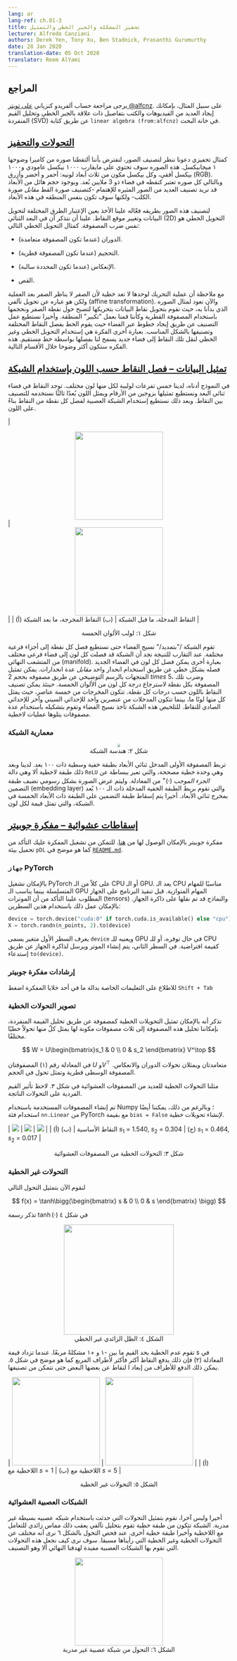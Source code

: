 ```yaml
---
lang: ar
lang-ref: ch.01-3
title: تحفيز المشكلة والجبر الخطي والتمثيل
lecturer: Alfredo Canziani
authors: Derek Yen, Tony Xu, Ben Stadnick, Prasanthi Gurumurthy
date: 28 Jan 2020
translation-date: 05 Oct 2020
translator: Reem AlYami
---
```



<!--
## Resources

Please follow Alfredo Canziani [on Twitter @alfcnz](https://twitter.com/alfcnz). Videos and textbooks with relevant details on linear algebra and singular value decomposition (SVD) can be found by searching Alfredo's Twitter, for example type `linear algebra (from:alfcnz)` in the search box.
-->

## المراجع
يرجى مراجعة حساب ألفريدو كنزياني [على تويتر @alfcnz](https://twitter.com/alfcnz). على سبيل المثال، بإمكانك إيجاد العديد من الفيديوهات والكتب بتفاصيل ذات علاقة بالجبر الخطي وتحليل القيم المنفردة (SVD) عن طريق كتابة `linear algebra (from:alfcnz)` في خانة البحث.

<!--
## [Transformations and motivation](https://www.youtube.com/watch?v=5_qrxVq1kvc&t=233s)
-->

## [التحولات والتحفيز](https://www.youtube.com/watch?v=5_qrxVq1kvc&t=233s)

<!--
As a motivating example, let us consider image classification. Suppose we take a picture with a 1 megapixel camera. This image will have about 1,000 pixels vertically and 1,000 pixels horizontally, and each pixel will have three colour dimensions for red, green, and blue (RGB). Each particular image can then be considered as one point in a 3 million-dimensional space. With such massive dimensionality, many interesting images we might want to classify -- such as a dog *vs.* a cat -- will essentially be in the same region of the space.

In order to effectively separate these images, we consider ways of transforming the data in order to move the points. Recall that in 2-D space, a linear transformation is the same as matrix multiplication. For example, the following are linear transformations:
-->

كمثال تحفيزي دعونا ننظر لتصنيف الصور، لنفترض بأننا ألتقطنا صوره من كاميرا وضوحها ١  ميجابيكسل. هذه الصوره سوف تحتوي على مايقارب ١٠٠٠ بيكسل عامودي و١٠٠٠ بيكسل أفقي، وكل بيكسل مكون من ثلاث أبعاد لونيه: أحمر و أخضر وأزرق (RGB). وبالتالي كل صوره تعتبر كنقطه في فضاء ذو 3 ملايين بُعد. وبوجود حجم هائل من الأبعاد قد نريد تصنيف العديد من الصور المثيره للإهتمام -كتصنيف صورة القط *مقابل* صورة الكلب- ولكنها سوف تكون بنفس المنطقه في هذه الأبعاد.

لتصنيف هذه الصور بطريقه فعّاله علينا الأخذ بعين الإعتبار الطرق المختلفة لتحويل البيانات وتغيير موقع النقاط. علينا أن نتذكر أن في البعد الثنائي (2D) التحويل الخطي هو نفس ضرب المصفوفة. كمثال التحويل الخطي التالي:

<!--
-   Rotation (when the matrix is orthonormal).
-   Scaling (when the matrix is diagonal).
-   Reflection (when the determinant is negative).
-   Shearing.

Note that translation alone is not linear since 0 will not always be mapped to 0, but it is an affine transformation. Returning to our image example, we can transform the data points by translating such that the points are clustered around 0 and scaling with a diagonal matrix such that we "zoom in" to that region. Finally, we can do classification by finding lines across the space which separate the different points into their respective classes. In other words, the idea is to use linear and nonlinear transformations to map the points into a space such that they are linearly separable. This idea will be made more concrete in the following sections.
-->

-  الدوران (عندما تكون المصفوفة متعامدة).

-   التحجيم (عندما تكون المصفوفة قطرية).

-   الإنعكاس (عندما تكون المحددة سالبة).

-   القص.

مع ملاحظة أن عملية التحريك لوحدها لا تعد خطية لأن الصفر لا يناظر الصفر بعد العملية ولكن هو عباره عن تحويل تآلفي (affine transformation). والآن نعود لمثال الصوره الذي بدأنا به، حيث نقوم بتحويل نقاط البيانات بتحريكها لتصبح حول نقطة الصفر ونحجمها باستخدام المصفوفة القطرية وكأننا قمنا بعمل "تكبير" المنطقة. وأخيرا نستطيع عمل التصنيف عن طريق إيجاد خطوط عبر الفضاء حيث يقوم الخط بفصل النقاط المختلفة وتصنيفها بالشكل المناسب. بعبارة أخرى الفكرة هي إستخدام التحويل الخطي وغير الخطي لنقل تلك النقاط إلى فضاء جديد يسمح لنا بفصلها بواسطة خط مستقيم. هذه الفكره ستكون أكثر وضوحا خلال الأقسام التالية.

<!--
## [Data visualization - separating points by colour using a network](https://www.youtube.com/watch?v=5_qrxVq1kvc&t=798s)
-->
## [تمثيل البيانات – فصل النقاط حسب اللون بإستخدام الشبكة](https://www.youtube.com/watch?v=5_qrxVq1kvc&t=798s)

<!--
In our visualization, we have five branches of a spiral, with each branch corresponding to a different colour. The points live in a two dimensional plane and can be represented as a tuple; the colour represents a third dimension which can be thought of as the different classes for each of the points. We then use the network to separate each of the points by colour.
-->

في النموذج أدناه، لدينا خمس تفرعات لولبية لكل منها لون مختلف. توجد النقاط في فضاء ثنائي البعد ونستطيع تمثيلها بزوجين من الأرقام ويمثل اللون بُعدًا ثالثًا نستخدمه للتصنيف بين النقاط. وبعد ذلك نستطيع إستخدام الشبكة العصبية لفصل كل نقطة من النقاط بناءً على اللون. 

<!--
| <center><img src="{{site.baseurl}}/images/week01/01-3/Spiral1.png" width="200px"/></center> | <center><img src="{{site.baseurl}}/images/week01/01-3/Spiral2.png" width="200px"/></center> |
|             (a) Input points, pre-network             |            (b) Output points, post-network             |

<center> Figure 1: Five colour spiral </center>
-->

| <center><img src="{{site.baseurl}}/images/week01/01-3/Spiral1.png" width="200px"/></center> | <center><img src="{{site.baseurl}}/images/week01/01-3/Spiral2.png" width="200px"/></center> |
|             (أ) النقاط المدخلة، ما قبل الشبكة            |            (ب) النقاط المخرجة، ما بعد الشبكة            |

<center> شكل ١: لولب الألوان الخمسة  </center>

<!--
The network \"stretches\" the space fabric in order to separate each of the points into different subspaces. At convergence, the network separates each of the colours into different subspaces of the final manifold. In other words, each of the colours in this new space will be linearly separable using a one *vs.* all regression. The vectors in the diagram can be represented by a five by two matrix; this matrix can be multiplied to each point to return scores for each of the five colours. Each of the points can then be classified by colour using their respective scores. Here, the output dimension is five, one for each of the colours, and the input dimension is two, one for the x and y coordinates of each of the points. To recap, this network basically takes the space fabric and performs a space transformation parametrised by several matrices and then by non-linearities.
-->

تقوم الشبكة /"بتمديد/" نسيج الفضاء حتى نستطيع فصل كل نقطة إلى أجزاء فرعية مختلفة. عند التقارب للتنيجة نجد أن الشبكة قد فصلت كل لون إلى فضاء فرعي مختلف من المتشعب النهائي (manifold). بعبارة أخرى يمكن فصل كل لون في الفضاء الجديد فصله بشكل خطي عن طريق استخدام انحدار واحد *مقابل* عدة انحدارات. يمكن تمثيل المتجهات بالرسم التوضيحي عن طريق مصفوفه بحجم 2 $times$ 5، وضرب تلك المصفوفة بكل نقطة لاسترجاع درجة كل لون من الألوان الخمسة. حينئذ يمكن تصنيف النقاط باللون حسب درجات كل نقطة. تتكون المخرجات من خمسة عناصر، حيث يمثل كل منها لونًا ما، بينما تتكون المدخلات من عنصرين واحد للإحداثي السيني وآخر للإحداثي الصادي للنقاط. للتلخيص هذه الشبكة تأخذ نسيج الفضاء وتقوم بتشكيله باستخدام عدة مصفوفات يتلوها عمليات لاخطية.   



<!--
### Network architecture
-->
### معمارية الشبكة

<!--
<center>
<img src="{{site.baseurl}}/images/week01/01-3/Network.png" style="zoom: 40%; background-color:#DCDCDC;" /><br>
Figure 2: Network Architecture
</center>
-->

<center> <img src="{{site.baseurl}}/images/week01/01-3/Network.png" style="zoom: 40%; background-color:#DCDCDC;" /><br> شكل ٢: هندسة الشبكة</center>   

<!--
The first matrix maps the two dimensional input to a 100 dimensional intermediate hidden layer. We then have a non-linear layer, `ReLU` or Rectified Linear Unit, which is simply *positive part* $(\cdot)^+$ function. Next, to display our image in a graphical representation, we include an embedding layer that maps the 100 dimensional hidden layer input to a two-dimensional output. Lastly, the embedding layer is projected to the final, five-dimensional layer of the network, representing a score for each colour.

-->

تربط المصفوفة الأولى المدخل ثنائي الأبعاد بطبقة خفية وسطية ذات ١٠٠ بعد. لدينا وبعد ذلك طبقة لاخطية ألا وهي دالة `ReLU`  وهي وحدة خطية مصححة، والتي تعبر ببساطة عن *الجزء الموجب* $(\cdot)^+$ من المعادلة. وليتم عرض الصورة بشكل رسومي نضيف طبقة التضمين (embedding layer) والتي تقوم بربط الطبقة الخفية المدخلة ذات الـ ١٠٠ بُعد بمخرج ثنائي الأبعاد. أخيرا يتم إسقاط طبقة التضمين على الطبقة ذات الأبعاد الخمسة في الشبكة، والتي تمثل قيمة لكل لون.    


<!--
## [Random projections - Jupyter Notebook](https://www.youtube.com/watch?v=5_qrxVq1kvc&t=1693s)

The Jupyter Notebook can be found [here] (https://github.com/Atcold/pytorch-Deep-Learning/blob/master/02-space_stretching.ipynb). In order to run the notebook, make sure you have the `pDL` environment installed as specified in [`README.md`](https://github.com/Atcold/pytorch-Deep-Learning/blob/master/README.md).

-->

## [إسقاطات عشوائية – مفكرة جوبيتر](https://www.youtube.com/watch?v=5_qrxVq1kvc&t=1693s)



مفكرة جوبيتر بالإمكان الوصول لها من [هنا](https://github.com/Atcold/pytorch-Deep-Learning/blob/master/02-space_stretching.ipynb). للتمكن من تشغيل المفكرة عليك التأكد من تحميل بيئة `pDL`  كما هو موضح في [`README.md`](https://github.com/Atcold/pytorch-Deep-Learning/blob/master/README.md).    

<!--
### PyTorch `device`
-->

### `جهاز` PyTorch

<!--
PyTorch can run on both the CPU and GPU of a computer. The CPU is useful for sequential tasks, while the GPU is useful for parallel tasks. Before executing on our desired device, we first have to make sure our tensors and models are transferred to the device's memory. This can be done with the following two lines of code:
-->

بالإمكان تشغيل PyTorch على كلاً من الـ CPU أو الـ GPU. يعد الـ CPU مناسبًا للمهام المتسلسلة بينما يناسب الـ GPU المهام المتوازية. قبل تنفيذ البرنامج على الجهاز المطلوب علينا التأكد من أن الموترات (tensors) والنماذج قد تم نقلها على ذاكرة الجهاز. بالإمكان عمل ذلك باستخدام هذين السطرين:


<!--
```python
device = torch.device("cuda:0" if torch.cuda.is_available() else "cpu")
X = torch.randn(n_points, 2).to(device)
```

The first line creates a variable, called `device`, that is assigned to the GPU if one is available; otherwise, it defaults to the CPU. In the next line, a tensor is created and sent to the device's memory by calling `.to(device)`.
-->


```python
device = torch.device("cuda:0" if torch.cuda.is_available() else "cpu")
X = torch.randn(n_points, 2).to(device)
```
يعرف السطر الأول متغير يسمى `device` ويعنيه للـ GPU في حال توفره، أو للـ CPU كقيمة افتراضية. في السطر الثاني، يتم إنشاء الموتر ويرسل لذاكرة الجهاز عن طريق إستدعاء `to(device)`.



<!--
### Jupyter Notebook tip

To see the documentation for a function in a notebook cell, use `Shift + Tab.`
-->


### إرشادات مفكرة جوبيتر 



للاطلاع على التعليمات الخاصة بدالة ما في أحد خلايا المفكرة اضغط `Shift + Tab`

<!--

### Visualizing linear transformations

Recall that a linear transformation can be represented as a matrix. Using singular value decomposition, we can decompose this matrix into three component matrices, each representing a different linear transformation.

-->

### تصوير التحولات الخطية


تذكر أنه بالإمكان تمثيل التحويلات الخطية كمصفوفة عن طريق تحليل القيمة المنفردة، بإمكاننا تحليل هذه المصفوفة إلى ثلاث مصفوفات مكونة لها يمثل كلٌ منها تحولاً خطيًا مختلفًا.

<!--
$$
W=U\left[\begin{array}{cc}
s_{1} & 0 \\
0 & s_{2}
\end{array}\right] V^{\top}
$$
-->

$$
W = U\begin{bmatrix}s_1 & 0 \\ 0 & s_2 \end{bmatrix} V^\top
$$



<!--
In eq. (1), matrices $U$ and $V^\top$ are orthogonal and represent rotation and reflection transformations. The middle matrix is diagonal and represents a scaling transformation.

We visualize the linear transformations of several random matrices in Fig. 3. Note the effect of the singular values on the resulting transformations.

The matrices used were generated with Numpy; however, we can also use PyTorch's `nn.Linear` class with `bias = False` to create linear transformations.
-->

في المعادلة رقم (١) المصفوفتان $U$ و$V^\top$ متعامدتان ويمثلان تحولات الدوران والانعكاس. المصفوفة الوسطى قطرية وتمثل تحول في الحجم.

مثلنا التحولات الخطية للعديد من المصفوفات العشوائية في شكل ٣. لاحظ تأثير القيم الفردية على التحولات الناتجة.


تم إنشاء المصفوفات المستخدمة باستخدام Numpy ؛ وبالرغم من ذلك، يمكننا أيضًا استخدام فئة `nn.Linear` من PyTorch مع بقيمة `bias = False` لإنشاء تحويلات خطية.

<!--
| ![]({{site.baseurl}}/images/week01/01-3/initial_scatter_lab1.png) | ![]({{site.baseurl}}/images/week01/01-3/matrix_multiplication_lab1.png) | ![]({{site.baseurl}}/images/week01/01-3/matrix_multiplication_lab1_2.png) |
|     (a) Original points       |   (b) $s_1$ = 1.540, $s_2$ = 0.304  |   (c) $s_1$ = 0.464, $s_2$ = 0.017    |

<center> Figure 3:  Linear transformations from random matrices </center>
-->


| ![]({{site.baseurl}}/images/week01/01-3/initial_scatter_lab1.png) | ![]({{site.baseurl}}/images/week01/01-3/matrix_multiplication_lab1.png) | ![]({{site.baseurl}}/images/week01/01-3/matrix_multiplication_lab1_2.png) |
|     (أ) النقاط الأساسية       |   (ب) $s_1$ = 1.540, $s_2$ = 0.304  |   (ج) $s_1$ = 0.464, $s_2$ = 0.017    |

<center> شكل ٣: التحولات الخطية من المصفوفات العشوائية

</center>

<!--
### Non-linear transformations

Next, we visualize the following transformation:

$$
f(x) = \tanh\bigg(\begin{bmatrix} s & 0 \\ 0 & s \end{bmatrix} \bigg)
$$

Recall, the graph of $\tanh(\cdot)$ in Fig. 4.

<center>
<img src="{{site.baseurl}}/images/week01/01-3/tanh_lab1.png" width="250px" /><br>
Figure 4: hyperbolic tangent non-linearity
</center>

The effect of this non-linearity is to bound points between $-1$ and $+1$, creating a square. As the value of $s$ in eq. (2) increases, more and more points are pushed to the edge of the square. This is shown in Fig. 5. By forcing more points to the edge, we spread them out more and can then attempt to classify them.

| <img src="{{site.baseurl}}/images/week01/01-3/matrix_multiplication_with_nonlinearity_s=1_lab1.png" width="200px" /> | <img src="{{site.baseurl}}/images/week01/01-3/matrix_multiplication_with_nonlinearity_s=5_lab1.png" width="200px" /> |
|                 (a) Non-linearity with $s=1$                 |                 (b) Nonlinearity with $s=5$                  |

<center> Figure 5:   Non-linear Transformations </center>

-->
### التحولات غير الخطية 



لنقوم الآن بتمثيل التحول التالي 


$$
f(x) = \tanh\bigg(\begin{bmatrix} s & 0 \\ 0 & s \end{bmatrix} \bigg)
$$

تذكر رسمة  $\tanh(\cdot)$  في شكل ٤

<center>
<img src="{{site.baseurl}}/images/week01/01-3/tanh_lab1.png" width="250px" /><br>
الشكل ٤: الظل الزائدي غير الخطي
</center>

تقوم عدم الخطية بحد القيم ما بين -١ و +١ مشكلةً مربعًا. عندما تزداد قيمة s في المعادلة (٢) فإن ذلك يدفع النقاط أكثر فأكثر لأطراف المربع كما هو موضح في شكل ٥. يمكن ذلك الدفع للأطراف من إبعاد ا لنقاط عن بعضها البعض حتى نتمكن من تصنيفها.


| <img src="{{site.baseurl}}/images/week01/01-3/matrix_multiplication_with_nonlinearity_s=1_lab1.png" width="200px" /> | <img src="{{site.baseurl}}/images/week01/01-3/matrix_multiplication_with_nonlinearity_s=5_lab1.png" width="200px" /> |
|                 (أ) اللاخطية مع $s=1$                 |                 (ب) اللاخطية مع $s=5$                  |

<center> الشكل ٥: التحولات غير الخطية </center>

<!--
### Random neural net

Lastly, we visualize the transformation performed by a simple, untrained neural network. The network consists of a linear layer, which performs an affine transformation, followed by a hyperbolic tangent non-linearity, and finally another linear layer. Examining the transformation in Fig. 6, we see that it is unlike the linear and non-linear transformations seen earlier. Going forward, we will see how to make these transformations performed by neural networks useful for our end goal of classification.

<center>
<img src="{{site.baseurl}}/images/week01/01-3/untrained_nn_transformation_lab1.png" width="200px" /><br>
Figure 6:  Transformation from an untrained neural network
</center>
-->

### الشبكات العصبية العشوائية




أخيرا وليس آخرا، نقوم بتمثيل التحولات التي حدثت باستخدام شبكه عصبيه بسيطة غير مدربة. الشبكة تتكون من طبقة خطية تقوم بتحليل تآلفي يعقب ذلك مماس زائدي للتعامل مع اللاخطية وأخيرا طبقة خطية أخرى. عند فحص التحول بالشكل ٦ نرى أنه مختلف عن التحولات الخطية وغير الخطية التي رأيناها مسبقا. سوف نرى كيف نجعل هذه التحولات التي تقوم بها الشبكات العصبية مفيدة لهدفنا النهائي ألا وهو التصنيف.

<center>
<img src="{{site.baseurl}}/images/week01/01-3/untrained_nn_transformation_lab1.png" width="200px" /><br>
الشكل ٦: التحول من شبكة عصبية غير مدربة
</center>
